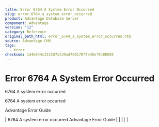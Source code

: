 ```yaml
---
title: Error 6764 A System Error Occurred
slug: error_6764_a_system_error_occurred
product: Advantage Database Server
component: Advantage
version: "12"
category: Reference
original_path_html: error_6764_a_system_error_occurred.htm
source: Advantage CHM
tags:
  - error
checksum: 1d4e844c223587a539ad760170f4e45ef9b88068
---
```


# Error 6764 A System Error Occurred

6764 A system error occurred

6764 A system error occurred

Advantage Error Guide

| 6764 A system error occurred  Advantage Error Guide |  |  |  |  |
